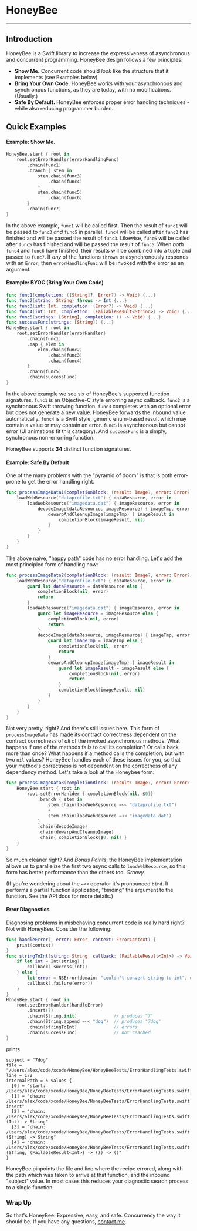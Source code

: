 # HoneyBee 
---
## Introduction

HoneyBee is a Swift library to increase the expressiveness of asynchronous and concurrent programming. HoneyBee design follows a few principles:

- __Show Me.__ Concurrent code should _look_ like the structure that it implements (see Examples below)
- __Bring Your Own Code.__ HoneyBee works with your asynchronous and synchronous functions, as they are today, with no modifications. (Usually.)
- __Safe By Default.__ HoneyBee enforces proper error handling techniques - while also reducing programmer burden. 


## Quick Examples

#### Example: Show Me.
```swift
HoneyBee.start { root in
    root.setErrorHandler(errorHandlingFunc)
        .chain(func1)
        .branch { stem in
            stem.chain(func3)
                .chain(func4)
            +
            stem.chain(func5)
                .chain(func6)
        }
        .chain(func7)
}
```

In the above example, `func1` will be called first. Then the result of `func1` will be passed to `func3` _and_ `func5` in parallel. `func4` will be called after `func3` has finished and will be passed the result of `func3`. Likewise, `func6` will be called after `func5` has finished and will be passed the result of `func5`. When _both_ `func4` and `func6` have finished, their results will be combined into a tuple and passed to `func7`. If _any_ of the functions `throws` or asynchronously responds with an `Error`, then `errorHandlingFunc` will be invoked with the error as an argument.

#### Example: BYOC (Bring Your Own Code)
```swift
func func1(completion: ([String]?, Error?) -> Void) {...}
func func2(string: String) throws -> Int {...}
func func3(int: Int, completion: (Error?) -> Void) {...}
func func4(int: Int, completion: (FailableResult<String>) -> Void) {...}
func func5(strings: [String], completion: () -> Void) {...}
func successFunc(strings: [String]) {...}
HoneyBee.start { root in
    root.setErrorHandler(errorHandler)
        .chain(func1)
        .map { elem in
            elem.chain(func2)
                .chain(func3)
                .chain(func4)
        }
        .chain(func5)
        .chain(successFunc)
}
```

In the above example we see six of HoneyBee's supported function signatures. `func1` is an Objective-C style errorring async callback. `func2` is a synchronous Swift throwing function. `func3` completes with an optional error but does not generate a new value. HoneyBee forwards the inbound value automatically. `func4` is a Swift style, generic enum-based result which may contain a value or may contain an error. `func5` is asynchronous but cannot error (UI animations fit this category). And `successFunc` is a simply, synchronous non-errorring function. 

HoneyBee supports **34** distinct function signatures.

#### Example: Safe By Default

One of the many problems with the "pyramid of doom" is that is both error-prone to get the error handling right.

```swift
func processImageData1(completionBlock: (result: Image?, error: Error?) -> Void) {
    loadWebResource("dataprofile.txt") { dataResource, error in
        loadWebResource("imagedata.dat") { imageResource, error in
            decodeImage(dataResource, imageResource) { imageTmp, error in
                dewarpAndCleanupImage(imageTmp) { imageResult in
                    completionBlock(imageResult, nil)
                }
            }
        }
    }
}
```

The above naive, "happy path" code has no error handling. 
Let's add the most principled form of handling now:

```swift
func processImageData2(completionBlock: (result: Image?, error: Error?) -> Void) {
    loadWebResource("dataprofile.txt") { dataResource, error in
        guard let dataResource = dataResource else {
            completionBlock(nil, error)
            return
        }
        loadWebResource("imagedata.dat") { imageResource, error in
            guard let imageResource = imageResource else {
                completionBlock(nil, error)
                return
            }
            decodeImage(dataResource, imageResource) { imageTmp, error in
                guard let imageTmp = imageTmp else {
                    completionBlock(nil, error)
                    return
                }
                dewarpAndCleanupImage(imageTmp) { imageResult in
                    guard let imageResult = imageResult else {
                        completionBlock(nil, error)
                        return
                    }
                    completionBlock(imageResult, nil)
                }
            }
        }
    }
}
```

Not very pretty, right? And there's still issues here. This form of `processImageData` has made its contract correctness dependent on the contract correctness of _all_ of the invoked asynchronous methods. What happens if one of the methods fails to call its completion? Or calls back more than once? What happens if a method calls the completion, but with two `nil` values? HoneyBee handles each of these issues for you, so that your method's correctness is not dependent on the correctness of any dependency method. 
Let's take a look at the Honeybee form:

```swift
func processImageData3(completionBlock: (result: Image?, error: Error?) -> Void) {
    HoneyBee.start { root in
        root.setErrorHanlder { completionBlock(nil, $0)}
            .branch { stem in
                stem.chain(loadWebResource =<< "dataprofile.txt")
                +
                stem.chain(loadWebResource =<< "imagedata.dat")
            }
            .chain(decodeImage)
            .chain(dewarpAndCleanupImage)
            .chain{ completionBlock($0, nil) }
    }
}
```

So much cleaner right? And _Bonus Points_, the HoneyBee implementation allows us to parallelize the first two async calls to `loadWebResource`, so this form has better performance than the others too. _Groovy._

(If you're wondering about the `=<<` operator it's pronounced `bind`. It performs a partial function application, "binding" the argument to the function. See the API docs for more details.)

#### Error Diagnostics

Diagnosing problems in misbehaving concurrent code is really hard right? Not with HoneyBee. Consider the following: 

```swift
func handleError(_ error: Error, context: ErrorContext) {
    print(context)
}
func stringToInt(string: String, callback: (FailableResult<Int>) -> Void) {
    if let int = Int(string) {
        callback(.success(int))
    } else {
        let error = NSError(domain: "couldn't convert string to int", code: -2, userInfo: ["string:": string])
        callback(.failure(error))
    }
}
HoneyBee.start { root in
    root.setErrorHanlder(handleError)
        .insert(7)
        .chain(String.init)              // produces "7"
        .chain(String.append =<< "dog")  // produces "7dog"
        .chain(stringToInt)              // errors
        .chain(successFunc)              // not reached
}
```

prints

```
subject = "7dog"
file = "/Users/alex/code/xcode/HoneyBee/HoneyBeeTests/ErrorHandlingTests.swift"
line = 172
internalPath = 5 values {
  [0] = "start: /Users/alex/code/xcode/HoneyBee/HoneyBeeTests/ErrorHandlingTests.swift:167"
  [1] = "chain: /Users/alex/code/xcode/HoneyBee/HoneyBeeTests/ErrorHandlingTests.swift:169 insert"
  [2] = "chain: /Users/alex/code/xcode/HoneyBee/HoneyBeeTests/ErrorHandlingTests.swift:170 (Int) -> String"
  [3] = "chain: /Users/alex/code/xcode/HoneyBee/HoneyBeeTests/ErrorHandlingTests.swift:171 (String) -> String"
  [4] = "chain: /Users/alex/code/xcode/HoneyBee/HoneyBeeTests/ErrorHandlingTests.swift:172 (String, (FailableResult<Int>) -> ()) -> ()"
}
```

HoneyBee pinpoints the file and line where the recipe errored, along with the path which was taken to arrive at that function, and the inbound "subject" value. In most cases this reduces your diagnostic search process to a single function. 

### Wrap Up

So that's HoneyBee. Expressive, easy, and safe. Concurrency the way it should be.
If you have any questions, [contact me](mailto:alex@iamapps.net).